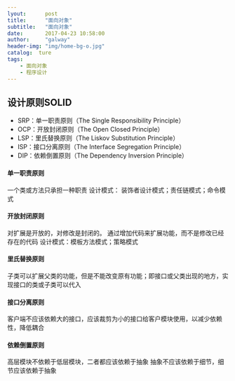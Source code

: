 ```yaml
---
lyout:      post
title:      "面向对象"
subtitle:   "面向对象"
date:       2017-04-23 10:58:00
author:     "galway"
header-img: "img/home-bg-o.jpg"
catalog:  ture
tags:
    - 面向对象
    - 程序设计
---
```



## 设计原则SOLID

* SRP：单一职责原则（The Single Responsibility Principle）
* OCP：开放封闭原则（The Open Closed Principle）
* LSP：里氏替换原则（The Liskov Substitution Principle）
* ISP：接口分离原则（The Interface Segregation Principle）
* DIP：依赖倒置原则（The Dependency Inversion Principle）

#### 单一职责原则
一个类或方法只承担一种职责
设计模式： 装饰者设计模式；责任链模式；命令模式

#### 开放封闭原则
对扩展是开放的，对修改是封闭的。
通过增加代码来扩展功能，而不是修改已经存在的代码
设计模式：模板方法模式；策略模式

#### 里氏替换原则
子类可以扩展父类的功能，但是不能改变原有功能；即接口或父类出现的地方，实现接口的类或子类可以代入


#### 接口分离原则
客户端不应该依赖大的接口，应该裁剪为小的接口给客户模块使用，以减少依赖性，降低耦合

#### 依赖倒置原则
高层模块不依赖于低层模块，二者都应该依赖于抽象
抽象不应该依赖于细节，细节应该依赖于抽象